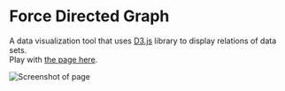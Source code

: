 # Force Directed Graph
A data visualization tool that uses [D3.js](https://d3js.org) library to display relations of data sets.  
Play with [the page here](https://eruner.github.io/Force-Directed-Graph/).
  
![Screenshot of page](https://i.imgur.com/hs47fA6.png)
